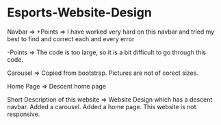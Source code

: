 # Esports-Website-Design

Navbar => 
+Points =>
I have worked very hard on this navbar and tried my best to find and correct each and every error

-Points => 
The code is too large, so it is a bit difficult to go through this code.

Carousel => 
Copied from bootstrap. Pictures are not of corect sizes.

Home Page => Descent home page

Short Description of this website => Website Design which has a descent navbar. Added a carousel. Added a home page. This website is not responsive.